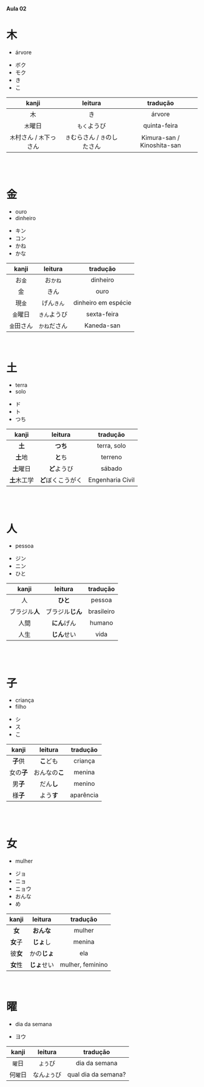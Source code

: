 #### Aula 02


# 木

- árvore

<ul><li>ボク</li><li>モク</li><li>き</li><li>こ</li></ul>

| kanji | leitura | tradução |
|:---:|:---:|:---:|
| 木 | き | árvore |
| ```木```曜日 | ```もく```ようび | quinta-feira |
| ```木```村さん / ```木```下っさん | ```き```むらさん / ```き```のしたさん | Kimura-san / Kinoshita-san |

<br><br>


# 金

<ul><li>ouro</li><li>dinheiro</li></ul>

<ul><li>キン</li><li>コン</li><li>かね</li><li>かな</li></ul>

| kanji | leitura | tradução |
|:---:|:---:|:---:|
| お```金``` | お```かね``` | dinheiro |
| 金 | きん | ouro |
| 現```金``` | げん```きん``` | dinheiro em espécie |
| ```金```曜日 | ```きん```ようび | sexta-feira |
| ```金```田さん | ```かね```ださん | Kaneda-san |

<br>


# 土

<ul><li>terra</li><li>solo</li></ul>

<ul><li>ド</li><li>ト</li><li>つち</li></ul>

| kanji | leitura | tradução |
|:---:|:---:|:---:|
| **土** | **つち** | terra, solo |
| **土**地 | **と**ち | terreno |
| **土**曜日 | **ど**ようび | sábado |
| **土**木工学 | **ど**ぼくこうがく | Engenharia Civil |

<br><br>


# 人

- pessoa

<ul><li>ジン</li><li>ニン</li><li>ひと</li></ul>

| kanji | leitura | tradução |
|:---:|:---:|:---:|
| 人 | **ひと** | pessoa |
| ブラジル**人** | ブラジル**じん** | brasileiro |
| 人間 | **にん**げん | humano |
| 人生 | **じん**せい | vida |

<br><br>


# 子

<ul><li>criança</li><li>filho</li></ul>

<ul><li>シ</li><li>ス</li><li>こ</li></ul>

| kanji | leitura | tradução |
|:---:|:---:|:---:|
| **子**供 | **こ**ども | criança |
| 女の**子** | おんなの**こ** | menina |
| 男**子** | だん**し** | menino |
| 様**子** | よう**す** | aparência |

<br><br>


# 女

- mulher

<ul><li>ジョ</li><li>ニョ</li><li>ニョウ</li><li>おんな</li><li>め</li></ul>

| kanji | leitura | tradução |
|:---:|:---:|:---:|
| **女** | **おんな** | mulher |
| **女**子 | **じょ**し | menina |
| 彼**女** | かの**じょ** | ela |
| **女**性 | **じょ**せい | mulher, feminino |

<br>


# 曜
- dia da semana

- ヨウ

| kanji | leitura | tradução |
|:---:|:---:|:---:|
| ```曜```日 | ```よう```び | dia da semana |
| 何```曜```日 | なん```よう```び | qual dia da semana? |